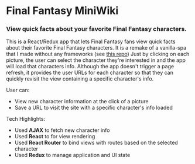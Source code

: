 # Final Fantasy MiniWiki

### View quick facts about your favorite Final Fantasy characters.

This is a React/Redux app that lets Final Fantasy fans view quick facts about their favorite Final Fantasy characters.  It is a remake of a vanilla-spa that I made without any frameworks (see [this repo](https://github.com/klcantrell/finalfantasy-miniwiki-vanillaspa)) Just by clicking on each picture, the user can select the character they're interested in and the app will load that characters info. Although the app doesn't trigger a page refresh, it provides the user URLs for each character so that they can quickly revisit the view containing a specific character's info.

User can:

* View new character information at the click of a picture
* Save a URL to visit the site with a specific character's info loaded

Tech Highlights:

* Used **AJAX** to fetch new character info
* Used **React** to for view rendering
* Used **React Router** to bind views with routes based on the selected character
* Used **Redux** to manage application and UI state